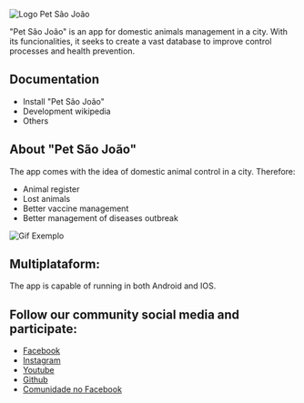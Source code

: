![Logo Pet São João]

"Pet São João" is an app for domestic animals management in a city. With its funcionalities, it seeks to create a vast database to improve control processes and health prevention.

## Documentation

- Install "Pet São João"
- Development wikipedia
- Others

## About "Pet São João"

The app comes with the idea of domestic animal control in a city. Therefore:
- Animal register
- Lost animals
- Better vaccine management
- Better management of diseases outbreak

![Gif Exemplo]

## Multiplataform:
The app is capable of running in both Android and IOS.

## Follow our community social media and participate:

- [Facebook]()
- [Instagram]()
- [Youtube]()
- [Github]()
- [Comunidade no Facebook]()


[Logo Pet São João]: https://github.com/LucasNicolauDelGiudice/petsaojoao-board/blob/master/public/images/Screenshot.png
[Gif Exemplo]: https://github.com/LucasNicolauDelGiudice/petsaojoao-board/blob/master/public/images/Hello%20World.gif
